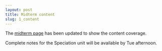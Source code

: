 ```yaml
---
layout: post
title: Midterm content
slug: 1_content
---
```


The [midterm page](/midterm1.html) has been updated to show the content coverage.

Complete notes for the Speciation unit will be available by Tue afternoon.
